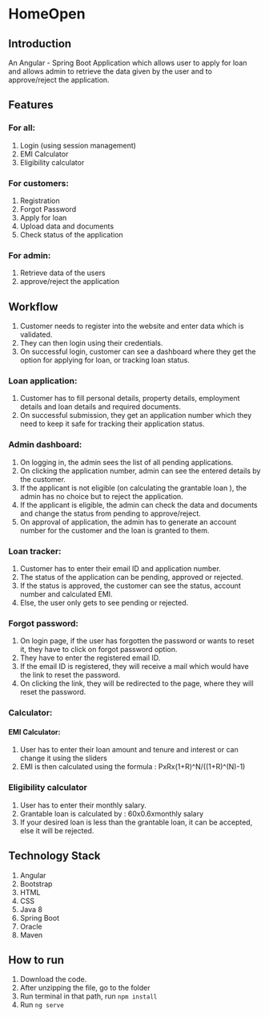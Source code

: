# HomeOpen

## Introduction 
An Angular - Spring Boot Application which allows user to apply for loan and allows admin to retrieve the data given by the user and to approve/reject the application.

## Features
### For all:
1. Login (using session management)
2. EMI Calculator
3. Eligibility calculator

### For customers:
1. Registration
2. Forgot Password
3. Apply for loan
4. Upload data and documents
5. Check status of the application
### For admin:
1. Retrieve data of the users 
2. approve/reject the application

## Workflow
1. Customer needs to register into the website and enter data which is validated.
2. They can then login using their credentials.
3. On successful login, customer can see a dashboard where they get the option for applying for loan, or tracking loan status.

### Loan application:
1. Customer has to fill personal details, property details, employment details and loan details and required documents.
2. On successful submission, they get an application number which they need to keep it safe for tracking their application status.

### Admin dashboard:
1. On logging in, the admin sees the list of all pending applications.
2. On clicking the application number, admin can see the entered details by the customer.
3. If the applicant is not eligible (on calculating the grantable loan ), the admin has no choice but to reject the application.
4. If the applicant is eligible, the admin can check the data and documents and change the status from pending to approve/reject.
5. On approval of application, the admin has to generate an account number for the customer and the loan is granted to them.

### Loan tracker:
1. Customer has to enter their email ID and application number.
2. The status of the application can be pending, approved or rejected.
3. If the status is approved, the customer can see the status, account number and calculated EMI.
4. Else, the user only gets to see pending or rejected.

### Forgot password:
1. On login page, if the user has forgotten the password or wants to reset it, they have to click on forgot password option.
2. They have to enter the registered email ID.
3. If the email ID is registered, they will receive a mail which would have the link to reset the password.
4. On clicking the link, they will be redirected to the page, where they will reset the password.

### Calculator:
#### EMI Calculator:
1. User has to enter their loan amount and tenure and interest or can change it using the sliders
2. EMI is then calculated using the formula :
PxRx(1+R)^N/((1+R)^(N)-1)

### Eligibility calculator 
1. User has to enter their monthly salary.
2. Grantable loan is calculated by :
60x0.6xmonthly salary
3. If your desired loan is less than the grantable loan, it can be accepted, else it will be rejected.

## Technology Stack
1. Angular
2. Bootstrap
3. HTML
4. CSS
5. Java 8
6. Spring Boot
7. Oracle 
8. Maven

## How to run
1. Download the code.
2. After unzipping the file, go to the folder
3. Run terminal in that path, run
    `npm install`
4. Run `ng serve`
